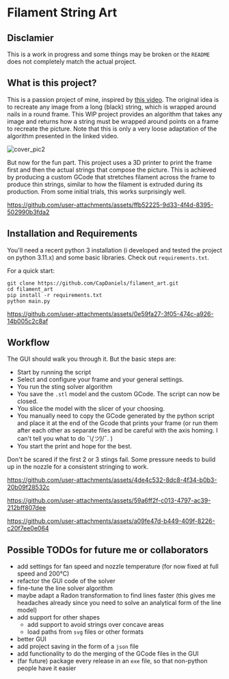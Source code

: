 # Filament String Art

## Disclamier

This is a work in progress and some things may be broken or the `README` does not completely match the actual project.

## What is this project?

This is a passion project of mine, inspired by [this video](https://www.youtube.com/watch?v=WGccIFf6MF8).
The original idea is to recreate any image from a long (black) string, which is wrapped around nails in a round frame.
This WIP project provides an algorithm that takes any image and returns how a string must be wrapped around points on a frame to recreate the picture. Note that this is only a very loose adaptation of the algorithm presented in the linked video.

![cover_pic2](https://github.com/user-attachments/assets/888d391f-5d76-4015-9f1d-f669a0949f43)


But now for the fun part. This project uses a 3D printer to print the frame first and then the actual strings that compose the picture.
This is achieved by producing a custom GCode that stretches filament across the frame to produce thin strings, similar to how the filament is extruded during its production.
From some initial trials, this works surprisingly well.



https://github.com/user-attachments/assets/ffb52225-9d33-4f4d-8395-502990b3fda2


## Installation and Requirements

You'll need a recent python 3 installation (i developed and tested the project on python 3.11.x) and some basic libraries. Check out `requirements.txt`.

For a quick start:
```
git clone https://github.com/CapDaniels/filament_art.git
cd filament_art
pip install -r requirements.txt
python main.py
```


https://github.com/user-attachments/assets/0e59fa27-3f05-474c-a926-14b005c2c8af



## Workflow

The GUI should walk you through it. But the basic steps are:
 - Start by running the script
 - Select and configure your frame and your general settings.
 - You run the sting solver algorithm
 - You save the `.stl` model and the custom GCode. The script can now be closed.
 - You slice the model with the slicer of your choosing.
 - You manually need to copy the GCode generated by the python script and place it at the end of the Gcode that prints your frame (or run them after each other as separate files and be careful with the axis homing. I can't tell you what to do <nobr>¯\\_(ツ)_/¯. </nobr>)
 - You start the print and hope for the best.

Don't be scared if the first 2 or 3 stings fail. Some pressure needs to build up in the nozzle for a consistent stringing to work.


https://github.com/user-attachments/assets/4de4c532-8dc8-4f34-b0b3-20b09f28532c



https://github.com/user-attachments/assets/59a6ff2f-c013-4797-ac39-212bff807dee



https://github.com/user-attachments/assets/a09fe47d-b449-409f-8226-c20f7ee0e064


## Possible TODOs for future me or collaborators
 - add settings for fan speed and nozzle temperature (for now fixed at full speed and 200°C)
 - refactor the GUI code of the solver
 - fine-tune the line solver algorithm
 - maybe adapt a Radon transformation to find lines faster (this gives me headaches already since you need to solve an analytical form of the line model)
 - add support for other shapes
    - add support to avoid strings over concave areas
    - load paths from `svg` files or other formats
 - better GUI
 - add project saving in the form of a `json` file
 - add functionality to do the merging of the GCode files in the GUI
 - (far future) package every release in an `exe` file, so that non-python people have it easier

